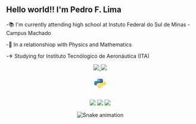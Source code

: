 ## Hello world!! I'm Pedro F. Lima

-📚 I'm currently attending high school at Instuto Federal do Sul de Minas - Campus Machado

-📐 In a relationshiop with Physics and Mathematics

-✈ Studying for Instituto Tecnólogico de Aeronáutica (ITA)


<div align="center">
  <a href="https://github.com/flimape">
  <img height="180em" src="https://github-readme-stats.vercel.app/api?username=flimape&show_icons=true&theme=dracula&include_all_commits=true&count_private=true"/>
  <img height="180em" src="https://github-readme-stats.vercel.app/api/top-langs/?username=flimape&layout=compact&langs_count=7&theme=dracula"/>


  <div style="display: inline_block"><br>
  <img align="center" alt="flimape-Python" height="30" width="40" src="https://raw.githubusercontent.com/devicons/devicon/master/icons/python/python-original.svg">
  
  ##
 
<div> 
  <a href="https://www.youtube.com/channel/UCWWohBnxCGflhFctH4k-CFg" target="_blank"><img src="https://img.shields.io/badge/YouTube-FF0000?style=for-the-badge&logo=youtube&logoColor=white" target="_blank"></a>
  <a href="https://instagram.com/flimape" target="_blank"><img src="https://img.shields.io/badge/-Instagram-%23E4405F?style=for-the-badge&logo=instagram&logoColor=white" target="_blank"></a>
  <a href = "pedrolucasfernandesdelima@gmail.com"><img src="https://img.shields.io/badge/-Gmail-%23333?style=for-the-badge&logo=gmail&logoColor=white" target="_blank"></a>
 
  ![Snake animation](https://github.com/flimape)
 
</div>
